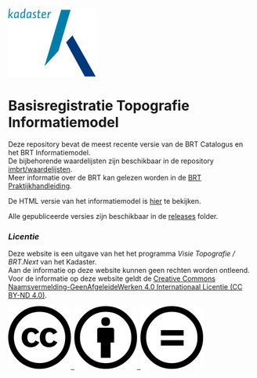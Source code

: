![](docs/images/kadaster.svg)

# Basisregistratie Topografie Informatiemodel

Deze repository bevat de meest recente versie van de BRT Catalogus en het BRT Informatiemodel.<br>
De bijbehorende waardelijsten zijn beschikbaar in de repository [imbrt/waardelijsten](https://github.com/imbrt/waardelijsten).<br>
Meer informatie over de BRT kan gelezen worden in de [BRT Praktijkhandleiding](https://imbrt.github.io/praktijkhandleiding/).

De HTML versie van het informatiemodel is [hier](https://imbrt.github.io/imbrt/) te bekijken.

Alle gepubliceerde versies zijn beschikbaar in de [releases](https://github.com/imbrt/imbrt/tree/main/releases/) folder.

### _Licentie_
Deze website is een uitgave van het het programma _Visie Topografie / BRT.Next_ van het Kadaster.<br>
Aan de informatie op deze website kunnen geen rechten worden ontleend. Voor de informatie op deze website geldt de [Creative Commons Naamsvermelding-GeenAfgeleideWerken 4.0 Internationaal Licentie (CC BY-ND 4.0)](https://creativecommons.org/licenses/by-nd/4.0/legalcode.nl).

[![](docs/images/cc.svg) ![](docs/images/by.svg) ![](docs/images/nd.svg)](https://creativecommons.org/licenses/by-nd/4.0/legalcode.nl)
